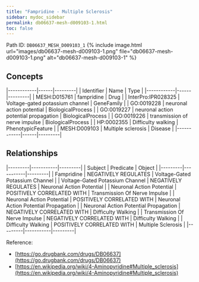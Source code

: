```yaml
---
title: "Fampridine - Multiple Sclerosis"
sidebar: mydoc_sidebar
permalink: db06637-mesh-d009103-1.html
toc: false 
---
```



Path ID: `DB06637_MESH_D009103_1`
{% include image.html url="images/db06637-mesh-d009103-1.png" file="db06637-mesh-d009103-1.png" alt="db06637-mesh-d009103-1" %}

## Concepts

|------------|------|---------|
| Identifier | Name | Type    |
|------------|------|---------|
| MESH:D015761 | fampridine | Drug |
| InterPro:IPR028325 | Voltage-gated potassium channel | GeneFamily |
| GO:0019228 | neuronal action potential | BiologicalProcess |
| GO:0019227 | neuronal action potential propagation | BiologicalProcess |
| GO:0019226 | transmission of nerve impulse | BiologicalProcess |
| HP:0002355 | Difficulty walking | PhenotypicFeature |
| MESH:D009103 | Multiple sclerosis | Disease |
|------------|------|---------|

## Relationships

|---------|-----------|---------|
| Subject | Predicate | Object  |
|---------|-----------|---------|
| Fampridine | NEGATIVELY REGULATES | Voltage-Gated Potassium Channel |
| Voltage-Gated Potassium Channel | NEGATIVELY REGULATES | Neuronal Action Potential |
| Neuronal Action Potential | POSITIVELY CORRELATED WITH | Transmission Of Nerve Impulse |
| Neuronal Action Potential | POSITIVELY CORRELATED WITH | Neuronal Action Potential Propagation |
| Neuronal Action Potential Propagation | NEGATIVELY CORRELATED WITH | Difficulty Walking |
| Transmission Of Nerve Impulse | NEGATIVELY CORRELATED WITH | Difficulty Walking |
| Difficulty Walking | POSITIVELY CORRELATED WITH | Multiple Sclerosis |
|---------|-----------|---------|

Reference: 
  - [https://go.drugbank.com/drugs/DB06637](https://go.drugbank.com/drugs/DB06637)
  - [https://en.wikipedia.org/wiki/4-Aminopyridine#Multiple_sclerosis](https://en.wikipedia.org/wiki/4-Aminopyridine#Multiple_sclerosis)
